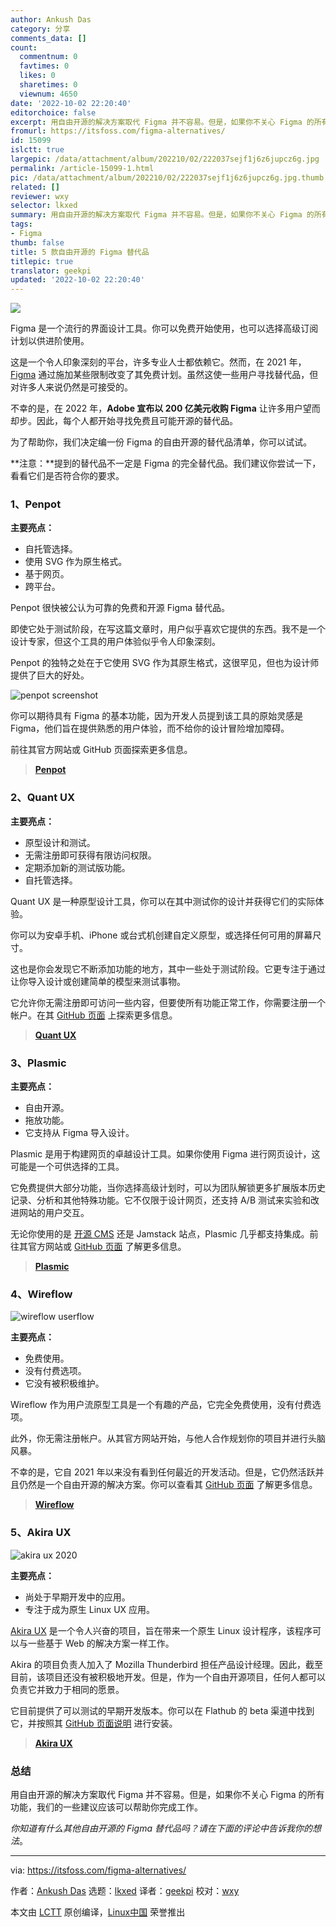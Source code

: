 ```yaml
---
author: Ankush Das
category: 分享
comments_data: []
count:
  commentnum: 0
  favtimes: 0
  likes: 0
  sharetimes: 0
  viewnum: 4650
date: '2022-10-02 22:20:40'
editorchoice: false
excerpt: 用自由开源的解决方案取代 Figma 并不容易。但是，如果你不关心 Figma 的所有功能，我们的一些建议应该可以帮助你完成工作。
fromurl: https://itsfoss.com/figma-alternatives/
id: 15099
islctt: true
largepic: /data/attachment/album/202210/02/222037sejf1j6z6jupcz6g.jpg
permalink: /article-15099-1.html
pic: /data/attachment/album/202210/02/222037sejf1j6z6jupcz6g.jpg.thumb.jpg
related: []
reviewer: wxy
selector: lkxed
summary: 用自由开源的解决方案取代 Figma 并不容易。但是，如果你不关心 Figma 的所有功能，我们的一些建议应该可以帮助你完成工作。
tags:
- Figma
thumb: false
title: 5 款自由开源的 Figma 替代品
titlepic: true
translator: geekpi
updated: '2022-10-02 22:20:40'
---
```


![](/data/attachment/album/202210/02/222037sejf1j6z6jupcz6g.jpg)


Figma 是一个流行的界面设计工具。你可以免费开始使用，也可以选择高级订阅计划以供进阶使用。


这是一个令人印象深刻的平台，许多专业人士都依赖它。然而，在 2021 年，[Figma](https://www.figma.com/) 通过施加某些限制改变了其免费计划。虽然这使一些用户寻找替代品，但对许多人来说仍然是可接受的。


不幸的是，在 2022 年，**Adobe 宣布以 200 亿美元收购 Figma** 让许多用户望而却步。因此，每个人都开始寻找免费且可能开源的替代品。


为了帮助你，我们决定编一份 Figma 的自由开源的替代品清单，你可以试试。


**注意：**提到的替代品不一定是 Figma 的完全替代品。我们建议你尝试一下，看看它们是否符合你的要求。


### 1、Penpot






**主要亮点：**


* 自托管选择。
* 使用 SVG 作为原生格式。
* 基于网页。
* 跨平台。


Penpot 很快被公认为可靠的免费和开源 Figma 替代品。


即使它处于测试阶段，在写这篇文章时，用户似乎喜欢它提供的东西。我不是一个设计专家，但这个工具的用户体验似乎令人印象深刻。


Penpot 的独特之处在于它使用 SVG 作为其原生格式，这很罕见，但也为设计师提供了巨大的好处。


![penpot screenshot](/data/attachment/album/202210/02/222040v4f8o8mdoz2fbkfo.jpg)


你可以期待具有 Figma 的基本功能，因为开发人员提到该工具的原始灵感是 Figma，他们旨在提供熟悉的用户体验，而不给你的设计冒险增加障碍。


前往其官方网站或 GitHub 页面探索更多信息。



> 
> **[Penpot](https://penpot.app/)**
> 
> 
> 


### 2、Quant UX






**主要亮点：**


* 原型设计和测试。
* 无需注册即可获得有限访问权限。
* 定期添加新的测试版功能。
* 自托管选择。


Quant UX 是一种原型设计工具，你可以在其中测试你的设计并获得它们的实际体验。


你可以为安卓手机、iPhone 或台式机创建自定义原型，或选择任何可用的屏幕尺寸。


这也是你会发现它不断添加功能的地方，其中一些处于测试阶段。它更专注于通过让你导入设计或创建简单的模型来测试事物。


它允许你无需注册即可访问一些内容，但要使所有功能正常工作，你需要注册一个帐户。在其 [GitHub 页面](https://github.com/KlausSchaefers/quant-ux) 上探索更多信息。



> 
> **[Quant UX](https://quant-ux.com/)**
> 
> 
> 


### 3、Plasmic






**主要亮点：**


* 自由开源。
* 拖放功能。
* 它支持从 Figma 导入设计。


Plasmic 是用于构建网页的卓越设计工具。如果你使用 Figma 进行网页设计，这可能是一个可供选择的工具。


它免费提供大部分功能，当你选择高级计划时，可以为团队解锁更多扩展版本历史记录、分析和其他特殊功能。它不仅限于设计网页，还支持 A/B 测试来实验和改进网站的用户交互。


无论你使用的是 [开源 CMS](https://itsfoss.com/open-source-cms/) 还是 Jamstack 站点，Plasmic 几乎都支持集成。前往其官方网站或 [GitHub 页面](https://github.com/plasmicapp/plasmic) 了解更多信息。



> 
> **[Plasmic](https://www.plasmic.app/)**
> 
> 
> 


### 4、Wireflow


![wireflow userflow](/data/attachment/album/202210/02/222040k3nmisum6im5zdmm.jpg)


**主要亮点：**


* 免费使用。
* 没有付费选项。
* 它没有被积极维护。


Wireflow 作为用户流原型工具是一个有趣的产品，它完全免费使用，没有付费选项。


此外，你无需注册帐户。从其官方网站开始，与他人合作规划你的项目并进行头脑风暴。


不幸的是，它自 2021 年以来没有看到任何最近的开发活动。但是，它仍然活跃并且仍然是一个自由开源的解决方案。你可以查看其 [GitHub 页面](https://github.com/vanila-io/wireflow) 了解更多信息。



> 
> **[Wireflow](https://wireflow.co/)**
> 
> 
> 


### 5、Akira UX


![akira ux 2020](/data/attachment/album/202210/02/222041z936rr30684njorw.png)


**主要亮点：**


* 尚处于早期开发中的应用。
* 专注于成为原生 Linux UX 应用。


[Akira UX](https://itsfoss.com/akira-design-tool/) 是一个令人兴奋的项目，旨在带来一个原生 Linux 设计程序，该程序可以与一些基于 Web 的解决方案一样工作。


Akira 的项目负责人加入了 Mozilla Thunderbird 担任产品设计经理。因此，截至目前，该项目还没有被积极地开发。但是，作为一个自由开源项目，任何人都可以负责它并致力于相同的愿景。


它目前提供了可以测试的早期开发版本。你可以在 Flathub 的 beta 渠道中找到它，并按照其 [GitHub 页面说明](https://github.com/akiraux/Akira) 进行安装。



> 
> **[Akira UX](https://github.com/akiraux/Akira)**
> 
> 
> 


### 总结


用自由开源的解决方案取代 Figma 并不容易。但是，如果你不关心 Figma 的所有功能，我们的一些建议应该可以帮助你完成工作。


*你知道有什么其他自由开源的 Figma 替代品吗？请在下面的评论中告诉我你的想法*。




---


via: <https://itsfoss.com/figma-alternatives/>


作者：[Ankush Das](https://itsfoss.com/author/ankush/) 选题：[lkxed](https://github.com/lkxed) 译者：[geekpi](https://github.com/geekpi) 校对：[wxy](https://github.com/wxy)


本文由 [LCTT](https://github.com/LCTT/TranslateProject) 原创编译，[Linux中国](https://linux.cn/) 荣誉推出